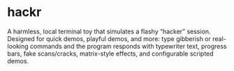 # hackr
A harmless, local terminal toy that simulates a flashy “hacker” session.
Designed for quick demos, playful demos, and more: type gibberish or real-looking commands and the program responds with typewriter text, progress bars, fake scans/cracks, matrix-style effects, and configurable scripted demos.
